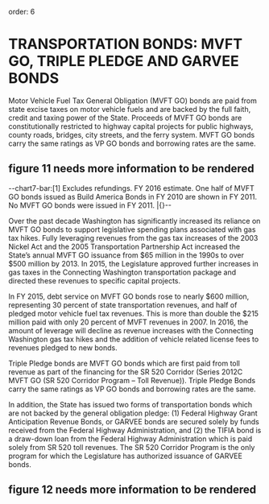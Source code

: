 order: 6

# TRANSPORTATION BONDS: MVFT GO, TRIPLE PLEDGE AND GARVEE BONDS

Motor Vehicle Fuel Tax General Obligation (MVFT GO) bonds are paid from state excise taxes on motor vehicle fuels and are backed by the full faith, credit and taxing power of the State.  Proceeds of MVFT GO bonds are constitutionally restricted to highway capital projects for public highways, county roads, bridges, city streets, and the ferry system. MVFT GO bonds carry the same ratings as VP GO bonds and borrowing rates are the same.

## figure 11 needs more information to be rendered
--chart7-bar:[1] Excludes refundings. FY 2016 estimate. One half of MVFT GO bonds issued as Build America Bonds in FY 2010 are shown in FY 2011. No MVFT GO bonds were issued in FY 2011. |{}--

Over the past decade Washington has significantly increased its reliance on MVFT GO bonds to support legislative spending plans associated with gas tax hikes. Fully leveraging revenues from the gas tax increases of the 2003 Nickel Act and the 2005 Transportation Partnership Act increased the State’s annual MVFT GO issuance from $65 million in the 1990s to over $500 million by 2013. In 2015, the Legislature approved further increases in gas taxes in the Connecting Washington transportation package and directed these revenues to specific capital projects.

In FY 2015, debt service on MVFT GO bonds rose to nearly $600 million, representing 30 percent of state transportation revenues, and half of pledged motor vehicle fuel tax revenues. This is more than double the $215 million paid with only 20 percent of MVFT revenues in 2007. In 2016, the amount of leverage will decline as revenue increases with the Connecting Washington gas tax hikes and the addition of vehicle related license fees to revenues pledged to new bonds.

Triple Pledge bonds are MVFT GO bonds which are first paid from toll revenue as part of the financing for the SR 520 Corridor (Series 2012C MVFT GO (SR 520 Corridor Program – Toll Revenue)). Triple Pledge Bonds carry the same ratings as VP GO bonds and borrowing rates are the same.

In addition, the State has issued two forms of transportation bonds which are not backed by the general obligation pledge: (1) Federal Highway Grant Anticipation Revenue Bonds, or GARVEE bonds are secured solely by funds received from the Federal Highway Administration, and (2) the TIFIA bond is a draw-down loan from the Federal Highway Administration which is paid solely from SR 520 toll revenues. The SR 520 Corridor Program is the only program for which the Legislature has authorized issuance of GARVEE bonds.

## figure 12 needs more information to be rendered
